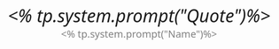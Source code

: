 <p style="font-size:xx-large;text-align:center;margin:0;font-family:sans;"><i><% tp.system.prompt("Quote")%></i></p>
<p style="font-size:large;text-align:center;margin:0;font-family:sans;color:gray;"><% tp.system.prompt("Name")%></p>
